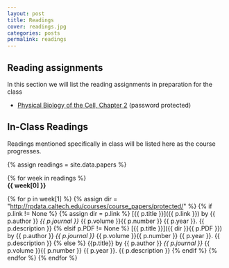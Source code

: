 ```yaml
---
layout: post
title: Readings
cover: readings.jpg
categories: posts
permalink: readings
---
```

## Reading assignments
In this section we will list the reading assignments in preparation for the
class 

- [Physical Biology of the Cell, Chapter 2](rpdata.caltech.edu/courses/course_papers/protected/PBoC3_Chapter_2.pdf) (password protected)

## In-Class Readings

Readings mentioned specifically in class will be listed here as the course progresses.

{% assign readings = site.data.papers %}

{% for week in readings %}
<span style="display: block; font-weight: 500"> <b>{{ week[0] }}</b></span>

{% for p in week[1] %}
{% assign dir = "http://rpdata.caltech.edu/courses/course_papers/protected/" %}
{% if p.link != None %}
{% assign dir = p.link %}
[{{ p.title }}]({{ p.link }}) by {{ p.author }} *{{ p.journal }}* {{ p.volume }}{{ p.number }} {{ p.year }}. {{ p.description }}
{% elsif p.PDF != None %}
[{{ p.title }}]({{ dir }}{{ p.PDF }}) by {{ p.author }} *{{ p.journal }}* {{ p.volume }}{{ p.number }} {{ p.year }}. {{ p.description }}
{% else %}
{{p.title}} by {{ p.author }} *{{ p.journal }}* {{ p.volume }}{{ p.number }} {{ p.year }}. {{ p.description }}
{% endif %}
{% endfor %}
{% endfor %}
